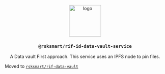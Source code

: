 <p align="middle">
    <img src="https://www.rifos.org/assets/img/logo.svg" alt="logo" height="100" >
</p>
<h3 align="middle"><code>@rsksmart/rif-id-data-vault-service</code></h3>
<p align="middle">
    A Data vault First approach. This service uses an IPFS node to pin files.
</p>

Moved to [`rsksmart/rif-data-vault`](https://github.com/rsksmart/rif-data-vault)
